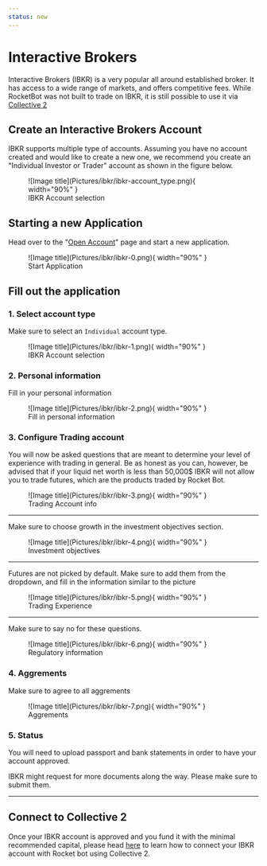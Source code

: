 ```yaml
---
status: new
---
```

# Interactive Brokers

Interactive Brokers (IBKR) is a very popular all around established broker. It has access to a wide range of markets, and offers competitive fees.
While RocketBot was not built to trade on IBKR, it is still possible to use it via [Collective 2](/collective2_setup/)


## Create an Interactive Brokers Account
IBKR supports multiple type of accounts. Assuming you have no account created and would like to create a new one, we recommend you create an "Individual Investor or Trader" account as shown in the figure below.

<figure markdown>
  ![Image title](Pictures/ibkr/ibkr-account_type.png){ width="90%" }
  <figcaption>IBKR Account selection</figcaption>
</figure>

## Starting a new Application

Head over to the "[Open Account](https://ndcdyn.interactivebrokers.com/Universal/Application)" page and start a new application.


<figure markdown>
  ![Image title](Pictures/ibkr/ibkr-0.png){ width="90%" }
  <figcaption>Start Application</figcaption>
</figure>

## Fill out the application
### 1. Select account type

Make sure to select an `Individual` account type.

<figure markdown>
  ![Image title](Pictures/ibkr/ibkr-1.png){ width="90%" }
  <figcaption>IBKR Account selection</figcaption>
</figure>

### 2. Personal information

Fill in your personal information

<figure markdown>
  ![Image title](Pictures/ibkr/ibkr-2.png){ width="90%" }
  <figcaption>Fill in personal information</figcaption>
</figure>




### 3. Configure Trading account

You will now be asked questions that are meant to determine your level of experience with trading in general.
Be as honest as you can, however, be advised that if your liquid net worth is less than 50,000$ IBKR will not allow you to trade futures, which are the products traded by Rocket Bot.

<figure markdown>
  ![Image title](Pictures/ibkr/ibkr-3.png){ width="90%" }
  <figcaption>Trading Account info</figcaption>
</figure>

-----

Make sure to choose growth in the investment objectives section.

<figure markdown>
  ![Image title](Pictures/ibkr/ibkr-4.png){ width="90%" }
  <figcaption>Investment objectives</figcaption>
</figure>

-----

Futures are not picked by default. Make sure to add them from the dropdown, and fill in the information similar to the picture

<figure markdown>
  ![Image title](Pictures/ibkr/ibkr-5.png){ width="90%" }
  <figcaption>Trading Experience</figcaption>
</figure>

-----

Make sure to say no for these questions.

<figure markdown>
  ![Image title](Pictures/ibkr/ibkr-6.png){ width="90%" }
  <figcaption>Regulatory information</figcaption>
</figure>



### 4. Aggrements

Make sure to agree to all aggrements

<figure markdown>
  ![Image title](Pictures/ibkr/ibkr-7.png){ width="90%" }
  <figcaption>Aggrements</figcaption>
</figure>

### 5. Status
 
You will need to upload passport and bank statements in order to have your account approved.

IBKR might request for more documents along the way. Please make sure to submit them.

----

## Connect to Collective 2

Once your IBKR account is approved and you fund it with the minimal recommended capital, please head [here](/howto/) to learn how to connect your IBKR account with Rocket bot using Collective 2.
